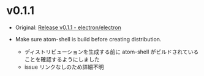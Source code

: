 # v0.1.1

* Original: [Release v0.1.1 - electron/electron](https://github.com/electron/electron/releases/tag/v0.1.1)

* Make sure atom-shell is build before creating distribution.
  * ディストリビューションを生成する前に atom-shell がビルドされていることを確認するようにしました
  * issue リンクなしのため詳細不明
